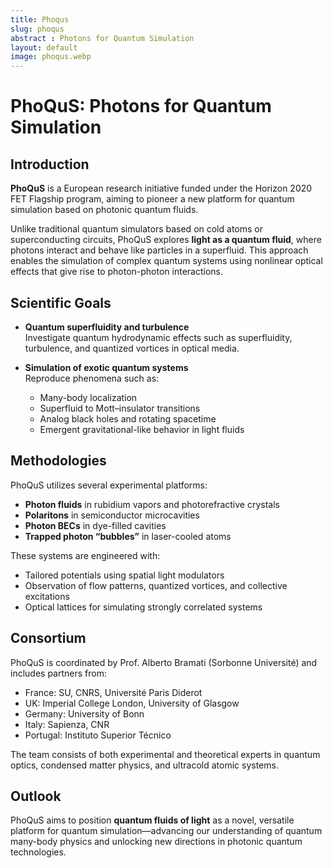 ```yaml
---
title: Phoqus
slug: phoqus
abstract : Photons for Quantum Simulation
layout: default
image: phoqus.webp
---
```


# PhoQuS: Photons for Quantum Simulation



## Introduction

**PhoQuS** is a European research initiative funded under the Horizon 2020 FET Flagship program, aiming to pioneer a new platform for quantum simulation based on photonic quantum fluids.

Unlike traditional quantum simulators based on cold atoms or superconducting circuits, PhoQuS explores **light as a quantum fluid**, where photons interact and behave like particles in a superfluid. This approach enables the simulation of complex quantum systems using nonlinear optical effects that give rise to photon-photon interactions.

## Scientific Goals

- **Quantum superfluidity and turbulence**  
  Investigate quantum hydrodynamic effects such as superfluidity, turbulence, and quantized vortices in optical media.

- **Simulation of exotic quantum systems**  
  Reproduce phenomena such as:
  - Many-body localization  
  - Superfluid to Mott–insulator transitions  
  - Analog black holes and rotating spacetime  
  - Emergent gravitational-like behavior in light fluids

## Methodologies

PhoQuS utilizes several experimental platforms:

- **Photon fluids** in rubidium vapors and photorefractive crystals  
- **Polaritons** in semiconductor microcavities  
- **Photon BECs** in dye-filled cavities  
- **Trapped photon “bubbles”** in laser-cooled atoms

These systems are engineered with:
- Tailored potentials using spatial light modulators  
- Observation of flow patterns, quantized vortices, and collective excitations  
- Optical lattices for simulating strongly correlated systems

## Consortium

PhoQuS is coordinated by Prof. Alberto Bramati (Sorbonne Université) and includes partners from:

- France: SU, CNRS, Université Paris Diderot  
- UK: Imperial College London, University of Glasgow  
- Germany: University of Bonn  
- Italy: Sapienza, CNR  
- Portugal: Instituto Superior Técnico  

The team consists of both experimental and theoretical experts in quantum optics, condensed matter physics, and ultracold atomic systems.

## Outlook

PhoQuS aims to position **quantum fluids of light** as a novel, versatile platform for quantum simulation—advancing our understanding of quantum many-body physics and unlocking new directions in photonic quantum technologies.
